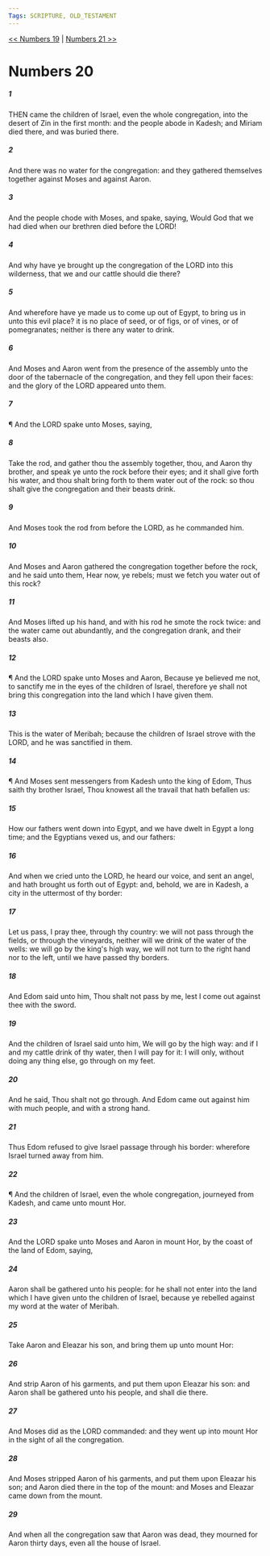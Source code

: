 ```yaml
---
Tags: SCRIPTURE, OLD_TESTAMENT
---
```


[<< Numbers 19](OLD_TESTAMENT/04_Numbers/Numbers_19.md) | [Numbers 21 >>](OLD_TESTAMENT/04_Numbers/Numbers_21.md)

# Numbers 20

##### 1

THEN came the children of Israel, even the whole congregation, into the desert of Zin in the first month: and the people abode in Kadesh; and Miriam died there, and was buried there.

##### 2

And there was no water for the congregation: and they gathered themselves together against Moses and against Aaron.

##### 3

And the people chode with Moses, and spake, saying, Would God that we had died when our brethren died before the LORD!

##### 4

And why have ye brought up the congregation of the LORD into this wilderness, that we and our cattle should die there?

##### 5

And wherefore have ye made us to come up out of Egypt, to bring us in unto this evil place? it is no place of seed, or of figs, or of vines, or of pomegranates; neither is there any water to drink.

##### 6

And Moses and Aaron went from the presence of the assembly unto the door of the tabernacle of the congregation, and they fell upon their faces: and the glory of the LORD appeared unto them.

##### 7

¶ And the LORD spake unto Moses, saying,

##### 8

Take the rod, and gather thou the assembly together, thou, and Aaron thy brother, and speak ye unto the rock before their eyes; and it shall give forth his water, and thou shalt bring forth to them water out of the rock: so thou shalt give the congregation and their beasts drink.

##### 9

And Moses took the rod from before the LORD, as he commanded him.

##### 10

And Moses and Aaron gathered the congregation together before the rock, and he said unto them, Hear now, ye rebels; must we fetch you water out of this rock?

##### 11

And Moses lifted up his hand, and with his rod he smote the rock twice: and the water came out abundantly, and the congregation drank, and their beasts also.

##### 12

¶ And the LORD spake unto Moses and Aaron, Because ye believed me not, to sanctify me in the eyes of the children of Israel, therefore ye shall not bring this congregation into the land which I have given them.

##### 13

This is the water of Meribah; because the children of Israel strove with the LORD, and he was sanctified in them.

##### 14

¶ And Moses sent messengers from Kadesh unto the king of Edom, Thus saith thy brother Israel, Thou knowest all the travail that hath befallen us:

##### 15

How our fathers went down into Egypt, and we have dwelt in Egypt a long time; and the Egyptians vexed us, and our fathers:

##### 16

And when we cried unto the LORD, he heard our voice, and sent an angel, and hath brought us forth out of Egypt: and, behold, we are in Kadesh, a city in the uttermost of thy border:

##### 17

Let us pass, I pray thee, through thy country: we will not pass through the fields, or through the vineyards, neither will we drink of the water of the wells: we will go by the king's high way, we will not turn to the right hand nor to the left, until we have passed thy borders.

##### 18

And Edom said unto him, Thou shalt not pass by me, lest I come out against thee with the sword.

##### 19

And the children of Israel said unto him, We will go by the high way: and if I and my cattle drink of thy water, then I will pay for it: I will only, without doing any thing else, go through on my feet.

##### 20

And he said, Thou shalt not go through. And Edom came out against him with much people, and with a strong hand.

##### 21

Thus Edom refused to give Israel passage through his border: wherefore Israel turned away from him.

##### 22

¶ And the children of Israel, even the whole congregation, journeyed from Kadesh, and came unto mount Hor.

##### 23

And the LORD spake unto Moses and Aaron in mount Hor, by the coast of the land of Edom, saying,

##### 24

Aaron shall be gathered unto his people: for he shall not enter into the land which I have given unto the children of Israel, because ye rebelled against my word at the water of Meribah.

##### 25

Take Aaron and Eleazar his son, and bring them up unto mount Hor:

##### 26

And strip Aaron of his garments, and put them upon Eleazar his son: and Aaron shall be gathered unto his people, and shall die there.

##### 27

And Moses did as the LORD commanded: and they went up into mount Hor in the sight of all the congregation.

##### 28

And Moses stripped Aaron of his garments, and put them upon Eleazar his son; and Aaron died there in the top of the mount: and Moses and Eleazar came down from the mount.

##### 29

And when all the congregation saw that Aaron was dead, they mourned for Aaron thirty days, even all the house of Israel.
